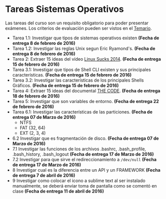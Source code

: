 # Tareas Sistemas Operativos

Las tareas del curso son un requisito obligatorio para poder presentar exámenes. Los criterios de evaluación pueden ser vistos en el [Temario](https://github.com/UG-OS2016/Temario).

* Tarea 1.1: Investigar que tipos de sistemas operativos existen **(Fecha de entrega 8 de febrero de 2016)**
* Tarea 1.2: Investigar las reglas Unix segun Eric Ryamond's. **(Fecha de entrega 8 de febrero de 2016)**
* Tarea 2: Extraer 15 ideas del vídeo [Linux Sucks 2014](https://www.youtube.com/watch?v=ppM9tU7-b6A). **(Fecha de entrega 15 de febrero de 2016)**
* Tarea 3.1: Investigar que tipos de Shell CLI existen y sus principales características. **(Fecha de entrega 15 de febrero de 2016)**
* Tarea 3.2: Investigar las características de los principales Shells Gráficos. **(Fecha de entrega 15 de febrero de 2016)**
* Tarea 4: Extraer 15 ideas del documental [THE CODE](https://www.youtube.com/watch?v=XMm0HsmOTFI). **(Fecha de entrega 18 de febrero de 2016)**
* Tarea 5: Investigar que son variables de entorno. **(Fecha de entrega 22 de febrero de 2016)**
* Tarea 6.1: Investigar las características de las particiones. **(Fecha de entrega 07 de Marzo de 2016)**
  * NTFS
  * FAT (32, 64)
  * EXT (2, 3, 4)
* 6.2 Investigar que es fragmentación de disco. **(Fecha de entrega 07 de Marzo de 2016)**
* 7.1 Investigar las funciones de los archivos .bashrc, .bash_profile, .bash_history, .bash_logout **(Fecha de entrega 17 de Marzo de 2016)**
* 7.2 Investigar para que sirve el redireccionamiento a `/dev/null` **(Fecha de entrega 17 de Marzo de 2016)**
* 8 Investigar cual es la diferencia entre un API y un FRAMEWORK **(Fecha de entrega 7 de abril de 2016)**
* 9 Investigar como colocar el icono a sublime text al ser instalado manualmente, se deberá enviar toma de pantalla como se comentó en clase **(Fecha de entrega 11 de abril de 2016)**
